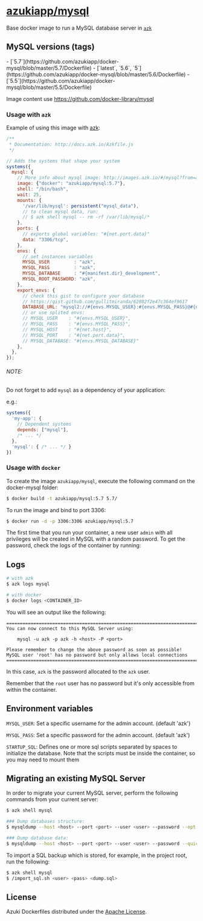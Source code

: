 [azukiapp/mysql](http://images.azk.io/#/mysql)
==================

Base docker image to run a MySQL database server in [`azk`](http://azk.io)

MySQL versions (tags)
---

<versions>
- [`5.7`](https://github.com/azukiapp/docker-mysql/blob/master/5.7/Dockerfile)
- [`latest`, `5.6`, `5`](https://github.com/azukiapp/docker-mysql/blob/master/5.6/Dockerfile)
- [`5.5`](https://github.com/azukiapp/docker-mysql/blob/master/5.5/Dockerfile)
</versions>

Image content use https://github.com/docker-library/mysql

### Usage with `azk`

Example of using this image with [azk](http://azk.io):

```js
/**
 * Documentation: http://docs.azk.io/Azkfile.js
 */

// Adds the systems that shape your system
systems({
  mysql: {
    // More info about mysql image: http://images.azk.io/#/mysql?from=azkfile-mysql-images
    image: {"docker": "azukiapp/mysql:5.7"},
    shell: "/bin/bash",
    wait: 25,
    mounts: {
      '/var/lib/mysql': persistent("mysql_data"),
      // to clean mysql data, run:
      // $ azk shell mysql -- rm -rf /var/lib/mysql/*
    },
    ports: {
      // exports global variables: "#{net.port.data}"
      data: "3306/tcp",
    },
    envs: {
      // set instances variables
      MYSQL_USER         : "azk",
      MYSQL_PASS         : "azk",
      MYSQL_DATABASE     : "#{manifest.dir}_development",
      MYSQL_ROOT_PASSWORD: "azk",
    },
    export_envs: {
      // check this gist to configure your database
      // https://gist.github.com/gullitmiranda/62082f2e47c364ef9617
      DATABASE_URL: "mysql2://#{envs.MYSQL_USER}:#{envs.MYSQL_PASS}@#{net.host}:#{net.port.data}/#{envs.MYSQL_DATABASE}",
      // or use splited envs:
      // MYSQL_USER    : "#{envs.MYSQL_USER}",
      // MYSQL_PASS    : "#{envs.MYSQL_PASS}",
      // MYSQL_HOST    : "#{net.host}",
      // MYSQL_PORT    : "#{net.port.data}",
      // MYSQL_DATABASE: "#{envs.MYSQL_DATABASE}"
    },
  },
});
```

###### NOTE:

Do not forget to add `mysql` as a dependency of your application:

e.g.:

```js
systems({
  'my-app': {
    // Dependent systems
    depends: ["mysql"],
    /* ... */
  },
  'mysql': { /* ... */ }
})
```

### Usage with `docker`

To create the image `azukiapp/mysql`, execute the following command on the docker-mysql folder:

```sh
$ docker build -t azukiapp/mysql:5.7 5.7/
```

To run the image and bind to port 3306:

```sh
$ docker run -d -p 3306:3306 azukiapp/mysql:5.7
```

The first time that you run your container, a new user `admin` with all privileges
will be created in MySQL with a random password. To get the password, check the logs
of the container by running:

Logs
---

```sh
# with azk
$ azk logs mysql

# with docker
$ docker logs <CONTAINER_ID>
```

You will see an output like the following:

```
========================================================================
You can now connect to this MySQL Server using:

    mysql -u azk -p azk -h <host> -P <port>

Please remember to change the above password as soon as possible!
MySQL user 'root' has no password but only allows local connections
========================================================================
```

In this case, `azk` is the password allocated to the `azk` user.

Remember that the `root` user has no password but it's only accessible from within the container.

Environment variables
---------------------

`MYSQL_USER`: Set a specific username for the admin account. (default 'azk')

`MYSQL_PASS`: Set a specific password for the admin account. (default 'azk')

`STARTUP_SQL`: Defines one or more sql scripts separated by spaces to initialize the database. Note that the scripts must be inside the container, so you may need to mount them


Migrating an existing MySQL Server
----------------------------------

In order to migrate your current MySQL server, perform the following commands from your current server:

```sh
$ azk shell mysql

### Dump databases structure:
$ mysqldump --host <host> --port <port> --user <user> --password --opt -d -B <database name(s)> > dbserver_schema.sql

### Dump database data:
$ mysqldump --host <host> --port <port> --user <user> --password --quick --single-transaction -t -n -B <database name(s)> > dbserver_data.sql
```

To import a SQL backup which is stored, for example, in the project root, run the following:

```sh
$ azk shell mysql
$ /import_sql.sh <user> <pass> <dump.sql>
```

## License

Azuki Dockerfiles distributed under the [Apache License][license].

[license]: ./LICENSE

